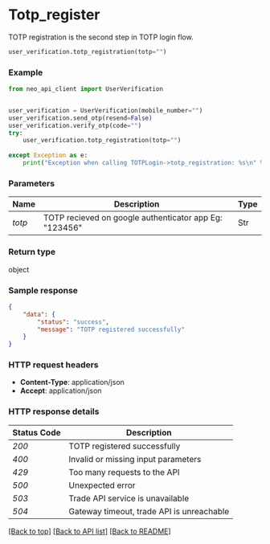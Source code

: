 # **Totp_register**
TOTP registration is the second step in TOTP login flow.

```python
user_verification.totp_registration(totp="")
```

### Example


```python
from neo_api_client import UserVerification


user_verification = UserVerification(mobile_number="")
user_verification.send_otp(resend=False)
user_verification.verify_otp(code="")
try:
    user_verification.totp_registration(totp="")
    
except Exception as e:
    print("Exception when calling TOTPLogin->totp_registration: %s\n" % e)
```
### Parameters

| Name           | Description                                            | Type   |
|----------------|--------------------------------------------------------|--------|
| *totp* | TOTP recieved on google authenticator app Eg: "123456" | Str    |

### Return type

object

### Sample response
```json
{
    "data": {
        "status": "success",
        "message": "TOTP registered successfully"
    }
}
```

### HTTP request headers

 - **Content-Type**: application/json
 - **Accept**: application/json

### HTTP response details

| Status Code | Description                               |
|-------------|-------------------------------------------|
| *200*       | TOTP registered successfully       |
| *400*       | Invalid or missing input parameters       |
| *429*       | Too many requests to the API              |
| *500*       | Unexpected error                          |
| *503*       | Trade API service is unavailable          |
| *504*       | Gateway timeout, trade API is unreachable |

[[Back to top]](#) [[Back to API list]](../README.md#documentation-for-api-endpoints) [[Back to README]](../README.md)
